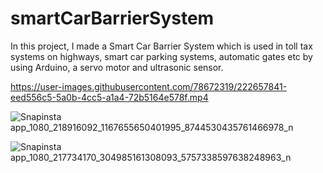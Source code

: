 # smartCarBarrierSystem

In this project, I made a Smart Car Barrier System which is used in toll tax systems on highways, smart car parking systems, automatic gates etc by using Arduino, a servo motor and ultrasonic sensor.

https://user-images.githubusercontent.com/78672319/222657841-eed556c5-5a0b-4cc5-a1a4-72b5164e578f.mp4

![Snapinsta app_1080_218916092_1167655650401995_8744530435761466978_n](https://user-images.githubusercontent.com/78672319/222658167-b8ac607f-2de2-4928-80a4-461abae210ea.jpg)



![Snapinsta app_1080_217734170_304985161308093_5757338597638248963_n](https://user-images.githubusercontent.com/78672319/222658180-07646593-38b4-4b2b-a42c-8ebe158c0232.jpg)
